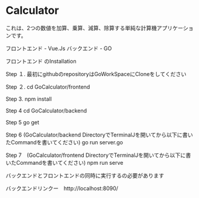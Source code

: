 # Calculator 

これは、2つの数値を加算、乗算、減算、除算する単純な計算機アプリケーションです。

フロントエンド - Vue.Js 
バックエンド - GO


フロントエンド のInstallation

Step １. 
最初にgithubのrepositoryはGoWorkSpaceにCloneをしてください 

Step ２.
cd GoCalculator/frontend

Step 3.
npm install

Step 4
cd GoCalculator/backend

Step 5
go get 

Step 6 (GoCalculator/backend DirectoryでTerminalJを開いてから以下に書いたCommandを書いてください)
go run server.go

Step 7　(GoCalculator/frontend DirectoryでTerminalJを開いてから以下に書いたCommandを書いてください)
npm run serve

バックエンドとフロントエンドの同時に実行するの必要があります

バックエンドリンクー　http://localhost:8090/
